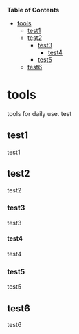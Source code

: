 <!-- START doctoc generated TOC please keep comment here to allow auto update -->
<!-- DON'T EDIT THIS SECTION, INSTEAD RE-RUN doctoc TO UPDATE -->
**Table of Contents**

- [tools](#tools)
  - [test1](#test1)
  - [test2](#test2)
    - [test3](#test3)
      - [test4](#test4)
    - [test5](#test5)
  - [test6](#test6)

<!-- END doctoc generated TOC please keep comment here to allow auto update -->

# tools
tools for daily use.
test

## test1
test1
## test2
test2
### test3
test3
#### test4
test4

### test5
test5
## test6
test6





